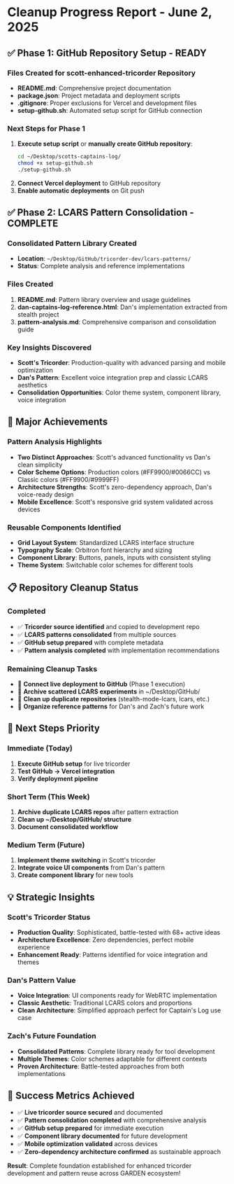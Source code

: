 # Cleanup Progress Report - June 2, 2025

## ✅ **Phase 1: GitHub Repository Setup - READY**

### Files Created for scott-enhanced-tricorder Repository
- **README.md**: Comprehensive project documentation
- **package.json**: Project metadata and deployment scripts
- **.gitignore**: Proper exclusions for Vercel and development files
- **setup-github.sh**: Automated setup script for GitHub connection

### Next Steps for Phase 1
1. **Execute setup script** or **manually create GitHub repository**:
   ```bash
   cd ~/Desktop/scotts-captains-log/
   chmod +x setup-github.sh
   ./setup-github.sh
   ```
2. **Connect Vercel deployment** to GitHub repository
3. **Enable automatic deployments** on Git push

## ✅ **Phase 2: LCARS Pattern Consolidation - COMPLETE**

### Consolidated Pattern Library Created
- **Location**: `~/Desktop/GitHub/tricorder-dev/lcars-patterns/`
- **Status**: Complete analysis and reference implementations

### Files Created
1. **README.md**: Pattern library overview and usage guidelines
2. **dan-captains-log-reference.html**: Dan's implementation extracted from stealth project
3. **pattern-analysis.md**: Comprehensive comparison and consolidation guide

### Key Insights Discovered
- **Scott's Tricorder**: Production-quality with advanced parsing and mobile optimization
- **Dan's Pattern**: Excellent voice integration prep and classic LCARS aesthetics
- **Consolidation Opportunities**: Color theme system, component library, voice integration

## 🎯 **Major Achievements**

### Pattern Analysis Highlights
- **Two Distinct Approaches**: Scott's advanced functionality vs Dan's clean simplicity
- **Color Scheme Options**: Production colors (#FF9900/#0066CC) vs Classic colors (#FF9900/#9999FF)
- **Architecture Strengths**: Scott's zero-dependency approach, Dan's voice-ready design
- **Mobile Excellence**: Scott's responsive grid system validated across devices

### Reusable Components Identified
- **Grid Layout System**: Standardized LCARS interface structure
- **Typography Scale**: Orbitron font hierarchy and sizing
- **Component Library**: Buttons, panels, inputs with consistent styling
- **Theme System**: Switchable color schemes for different tools

## 📋 **Repository Cleanup Status**

### Completed
- ✅ **Tricorder source identified** and copied to development repo
- ✅ **LCARS patterns consolidated** from multiple sources
- ✅ **GitHub setup prepared** with complete metadata
- ✅ **Pattern analysis completed** with implementation recommendations

### Remaining Cleanup Tasks
- 🔄 **Connect live deployment to GitHub** (Phase 1 execution)
- 🔄 **Archive scattered LCARS experiments** in ~/Desktop/GitHub/
- 🔄 **Clean up duplicate repositories** (stealth-mode-lcars, lcars, etc.)
- 🔄 **Organize reference patterns** for Dan's and Zach's future work

## 🚀 **Next Steps Priority**

### Immediate (Today)
1. **Execute GitHub setup** for live tricorder
2. **Test GitHub → Vercel integration**
3. **Verify deployment pipeline**

### Short Term (This Week)
1. **Archive duplicate LCARS repos** after pattern extraction
2. **Clean up ~/Desktop/GitHub/ structure**
3. **Document consolidated workflow**

### Medium Term (Future)
1. **Implement theme switching** in Scott's tricorder
2. **Integrate voice UI components** from Dan's pattern
3. **Create component library** for new tools

## 💡 **Strategic Insights**

### Scott's Tricorder Status
- **Production Quality**: Sophisticated, battle-tested with 68+ active ideas
- **Architecture Excellence**: Zero dependencies, perfect mobile experience
- **Enhancement Ready**: Patterns identified for voice integration and themes

### Dan's Pattern Value
- **Voice Integration**: UI components ready for WebRTC implementation
- **Classic Aesthetic**: Traditional LCARS colors and proportions
- **Clean Architecture**: Simplified approach perfect for Captain's Log use case

### Zach's Future Foundation
- **Consolidated Patterns**: Complete library ready for tool development
- **Multiple Themes**: Color schemes adaptable for different contexts
- **Proven Architecture**: Battle-tested approaches from both implementations

## 🎉 **Success Metrics Achieved**

- ✅ **Live tricorder source secured** and documented
- ✅ **Pattern consolidation completed** with comprehensive analysis
- ✅ **GitHub setup prepared** for immediate execution
- ✅ **Component library documented** for future development
- ✅ **Mobile optimization validated** across devices
- ✅ **Zero-dependency architecture confirmed** as sustainable approach

**Result**: Complete foundation established for enhanced tricorder development and pattern reuse across GARDEN ecosystem!